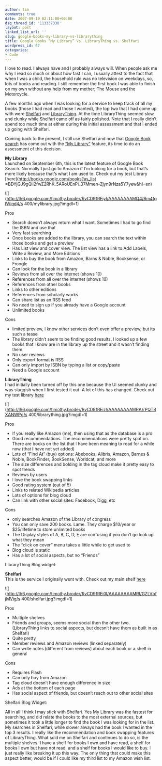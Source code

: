 ```yaml
---
author: tim
comments: true
date: 2007-09-19 02:11:00+00:00
dsq_thread_id: '113337330'
layout: post
linked_list_url: ''
slug: google-books-my-library-vs-librarything
title: Google Books “My Library” Vs. LibraryThing vs. Shelfari
wordpress_id: 67
categories:
- Code
---
```


I love to read. I always have and I probably always will. When people ask me
why I read so much or about how fast I can, I usually attest to the fact that
when I was a child, the household rule was no television on weekdays, so, lots
of books and reading. I still remember the first book I was able to finish on
my own without any help from my mother; The Mouse and the Motorcycle.  
  
A few months ago when I was looking for a service to keep track of all my
books (those I had read and those I wanted), the top two that I had come up
with were [Shelfari](http://www.shelfari.com/) and
[LibraryThing](http://www.librarything.com/). At the time LibraryThing seemed
slow and clunky while Shelfari came off as fairly polished. Note that I really
didn’t spend too much time at either during this initial assessment and that I
ended up going with Shelfari.  
  
Coming back to the present, I still use Shelfari and now that [Google Book
search](http://books.google.com/) has come out with the [“My
Library”](http://books.google.com/googlebooks/mylibrary/) feature, its time to
do an assessment of this decision.  
  
**My Library**  
Launched on September 6th, this is the latest feature of Google Book Search.
Normally I just go to Amazon if I’m looking for a book, but that’s more likely
because that’s what I am used to. Check out my test Library
[here](http://books.google.com/books?as_list
=BDYjGJ9gQiI2fwZ2RhK_5ARoUEnPi_37Mmen-Zjyn9rNza5Y7yew&hl=en)  
  
![](http://lh6.google.com/timothy.broder/RvCD9fREiyI/AAAAAAAAMQ4/Rm4fglWiqd4/s
400/mylibrary.jpg?imgdl=1)  
  
Pros  

  * Search doesn’t always return what I want. Sometimes I had to go find the ISBN and use that
  * Very fast searching
  * Once books are added to the library, you can search the text within those books and get a preview
  * Has List view and cover view. The list view has a link to Add Labels, Write a Review, and More Editions
  * Links to buy the book from Amazon, Barns & Noble, Booksense, or Froogle
  * Can look for the book in a library
  * Reviews from all over the internet (shows 10)
  * References from all over the internet (shows 10)
  * References from other books
  * Links to other editions
  * References from scholarly works
  * Can share list as an RSS feed
  * No need to sign up if you already have a Google account
  * Unlimited books
  
Cons  

  * limited preview, I know other services don’t even offer a preview, but its such a tease
  * The library didn’t seem to be finding good results. I looked up a few books that I know are in the library up the street and it wasn’t finding them.
  * No user reviews
  * Only export format is RSS
  * Can only import by ISBN by typing a list or copy/paste
  * Need a Google account
  
**LibraryThing**  
I had initially been turned off by this one because the UI seemed clunky and
was sluggish when I first tested it out. A lot of this has changed. Check out
my test library [here](http://www.librarything.com/catalog/broderboy)  
  
![](http://lh6.google.com/timothy.broder/RvCD9fREizI/AAAAAAAAMRA/rPQTBXANWPg/s
400/librarything.jpg?imgdl=1)  
  
Pros  

  * If you really like Amazon (me), then using that as the database is a pro
  * Good recommendations. The recommendations were pretty spot on. There are books on the list that I have been meaning to read for a while now (that I have not yet added)
  * Lots of “Find At” (buy) options: Abebooks, Alibris, Amazon, Barnes & Noble, BookFinder, BookSense, Worldcat, and more
  * The size differences and bolding in the tag cloud make it pretty easy to spot trends
  * Reviews by users
  * I love the book swapping links
  * Good rating system (out of 5)
  * Links to related Wikipedia articles
  * Lots of options for blog cloud
  * Can link with other social sites: Facebook, Digg, etc
  
Cons  

  * only searches Amazon of the Library of congress
  * You can only save 200 books. Lame. They charge $10/year or $25/lifetime to store unlimited books
  * The Display styles of A, B, C, D, E are confusing if you don’t go look up what they mean
  * The “click on cover” menu takes a little while to get used to
  * Blog cloud is static
  * Has a lot of social aspects, but no “Friends”
  
LibraryThing Blog widget:  
  
  
**Shelfari**  
This is the service I originally went with. Check out my main shelf
[here](http://www.shelfari.com/broderboy/shelf)  
  
![](http://lh6.google.com/timothy.broder/RvCD9fREi0I/AAAAAAAAMRI/GZLVbfjMVig/s
400/shelfari.jpg?imgdl=1)  
  
Pros  

  * Multiple shelves
  * Friends and groups, seems more social then the other two. (LibraryThing links to social aspects, but doesn’t have them as built in as Shelfari)
  * Quite pretty
  * Member reviews and Amazon reviews (linked separately)
  * Can write notes (different from reviews) about each book or a shelf in general
  
Cons  

  * Requires Flash
  * Can only buy from Amazon
  * Tag cloud doesn’t have enough difference in size
  * Ads at the bottom of each page
  * Has social aspect of friends, but doesn’t reach out to other social sites
  
Shelfari Blog Widget:  
  
  
All in all I think I may stick with Shelfari. Yes My Library was the fastest
for searching, and did relate the books to the most external sources, but
sometimes it took a little longer to find the book I was looking for in the
list. My searches in Shelfari, while slower always had the book I wanted in
the top 3 results. I really like the recommendation and book swapping features
of LibraryThing. What sold me on Shelfari and continues to do so, is the
multiple shelves. I have a shelf for books I own and have read, a shelf for
books I own but have not read, and a shelf for books I would like to buy. I
just really like breaking it up this way. The only thing that could make this
aspect better, would be if I could like my third list to my Amazon wish list.

